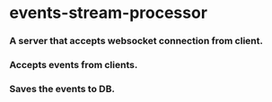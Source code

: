 # events-stream-processor


### A server that accepts websocket connection from client. 
### Accepts events from clients.
### Saves the events to DB.


